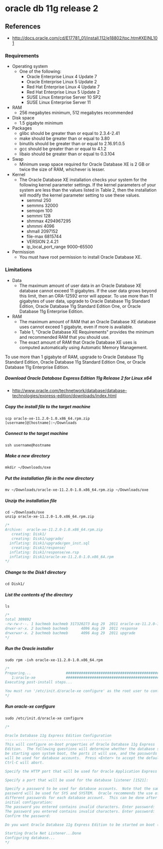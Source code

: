 # oracle db 11g release 2

## References
* http://docs.oracle.com/cd/E17781_01/install.112/e18802/toc.htm#XEINL101

### Requirements
* Operating system
   * One of the following:
      * Oracle Enterprise Linux 4 Update 7
      * Oracle Enterprise Linux 5 Update 2
      * Red Hat Enterprise Linux 4 Update 7
      * Red Hat Enterprise Linux 5 Update 2
      * SUSE Linux Enterprise Server 10 SP2
      * SUSE Linux Enterprise Server 11
* RAM
  * 256 megabytes minimum, 512 megabytes recommended
* Disk space
  * 1.5 gigabyte minimum
* Packages
  * glibc should be greater than or equal to 2.3.4-2.41
  * make should be greater than or equal to 3.80
  * binutils should be greater than or equal to 2.16.91.0.5
  * gcc should be greater than or equal to 4.1.2
  * libaio should be greater than or equal to 0.3.104
* Swap
  * Minimum swap space required for Oracle Database XE is 2 GB or twice the size of RAM, whichever is lesser.
* Kernel
  * The Oracle Database XE installation checks your system for the following kernel parameter settings. If the kernel parameters of your system are less than the values listed in Table 2, then the installation will modify the kernel parameter setting to use these values.
    * semmsl  250
    * semmns  32000
    * semopm  100
    * semmni  128
    * shmmax  4294967295
    * shmmni  4096
    * shmall  2097152
    * file-max  6815744
    * VERSION 2.4.21
    * ip_local_port_range 9000–65500
* Permission
  * You must have root permission to install Oracle Database XE.
### Limitations
* Data
  * The maximum amount of user data in an Oracle Database XE database cannot exceed 11 gigabytes. If the user data grows beyond this limit, then an ORA-12592 error will appear. To use more than 11 gigabytes of user data, upgrade to Oracle Database 11g Standard Edition, Oracle Database 11g Standard Edition One, or Oracle Database 11g Enterprise Edition.
* RAM
  * The maximum amount of RAM that an Oracle Database XE database uses cannot exceed 1 gigabyte, even if more is available. 
  * Table 1, "Oracle Database XE Requirements" provides the minimum and recommended RAM that you should use. 
  * The exact amount of RAM that Oracle Database XE uses is computed automatically using Automatic Memory Management.

To use more than 1 gigabyte of RAM, upgrade to Oracle Database 11g Standard Edition, Oracle Database 11g Standard Edition One, or Oracle Database 11g Enterprise Edition.

##### Download Oracle Database Express Edition 11g Release 2 for Linux x64
* http://www.oracle.com/technetwork/database/database-technologies/express-edition/downloads/index.html

##### Copy the install file to the target machine
```
scp oracle-xe-11.2.0-1.0.x86_64.rpm.zip [username]@[hostname]:~/Downloads
```

##### Connect to the target machine
```
ssh username@hostname
```

##### Make a new directory
```
mkdir ~/Downloads/oxe
```

##### Put the installation file in the new directory
```
mv ~/Downloads/oracle-xe-11.2.0-1.0.x86_64.rpm.zip ~/Downloads/oxe
```

##### Unzip the installation file
```
cd ~/Downloads/oxe
unzip oracle-xe-11.2.0-1.0.x86_64.rpm.zip 
```
```c
/*
Archive:  oracle-xe-11.2.0-1.0.x86_64.rpm.zip
   creating: Disk1/
   creating: Disk1/upgrade/
  inflating: Disk1/upgrade/gen_inst.sql  
   creating: Disk1/response/
  inflating: Disk1/response/xe.rsp   
  inflating: Disk1/oracle-xe-11.2.0-1.0.x86_64.rpm  
*/
```

##### Change to the Disk1 directory
```
cd Disk1/
```

##### List the contents of the directory
```
ls
```
```c
/*
total 309892
-rw-rw-r--. 1 bachmeb bachmeb 317320273 Aug 29  2011 oracle-xe-11.2.0-1.0.x86_64.rpm
drwxr-xr-x. 2 bachmeb bachmeb      4096 Aug 29  2011 response
drwxrwxr-x. 2 bachmeb bachmeb      4096 Aug 29  2011 upgrade
*/
```

##### Run the Oracle installer
```
sudo rpm -ivh oracle-xe-11.2.0-1.0.x86_64.rpm 
```
```c
/*
Preparing...                ########################################### [100%]
   1:oracle-xe              ########################################### [100%]
Executing post-install steps...

You must run '/etc/init.d/oracle-xe configure' as the root user to configure the database.
*/
```

##### Run oracle-xe configure 
```
sudo /etc/init.d/oracle-xe configure
```
```c
/*

Oracle Database 11g Express Edition Configuration
-------------------------------------------------
This will configure on-boot properties of Oracle Database 11g Express 
Edition.  The following questions will determine whether the database should 
be starting upon system boot, the ports it will use, and the passwords that 
will be used for database accounts.  Press <Enter> to accept the defaults. 
Ctrl-C will abort.

Specify the HTTP port that will be used for Oracle Application Express [8080]:8888

Specify a port that will be used for the database listener [1521]:

Specify a password to be used for database accounts.  Note that the same
password will be used for SYS and SYSTEM.  Oracle recommends the use of 
different passwords for each database account.  This can be done after 
initial configuration:
The password you entered contains invalid characters. Enter password:
The password you entered contains invalid characters. Enter password:
Confirm the password:

Do you want Oracle Database 11g Express Edition to be started on boot (y/n) [y]:n

Starting Oracle Net Listener...Done
Configuring database...
*/
```
